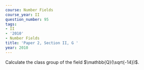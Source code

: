 ```yaml
---
course: Number Fields
course_year: II
question_number: 95
tags:
- II
- '2010'
- Number Fields
title: 'Paper 2, Section II, G '
year: 2010
---
```




Calculate the class group of the field $\mathbb{Q}(\sqrt{-14})$.